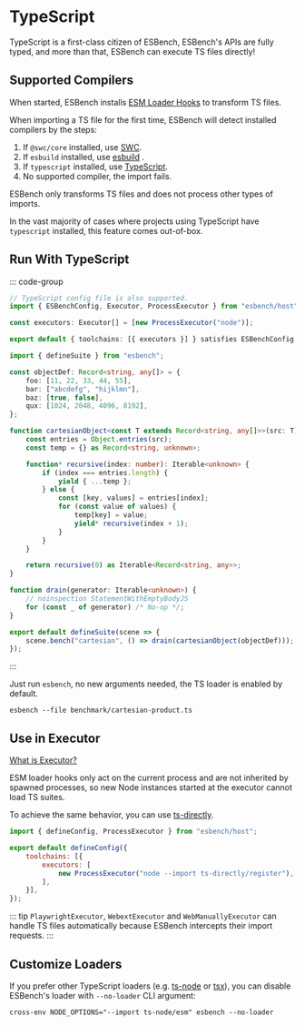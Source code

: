 # TypeScript

TypeScript is a first-class citizen of ESBench, ESBench's APIs are fully typed, and more than that, ESBench can execute TS files directly!

## Supported Compilers

When started, ESBench installs [ESM Loader Hooks](https://nodejs.org/docs/latest/api/module.html#customization-hooks) to transform TS files.

When importing a TS file for the first time, ESBench will detect installed compilers by the steps:

1. If `@swc/core` installed, use [SWC](https://github.com/swc-project/swc).
2. If `esbuild` installed, use [esbuild](https://github.com/evanw/esbuild) .
3. If `typescript` installed, use [TypeScript](https://github.com/microsoft/TypeScript/wiki/Using-the-Compiler-API#a-simple-transform-function).
4. No supported compiler, the import fails.

ESBench only transforms TS files and does not process other types of imports.

In the vast majority of cases where projects using TypeScript have `typescript` installed, this feature comes out-of-box.

## Run With TypeScript

::: code-group
```typescript [esbench.config.ts]
// TypeScript config file is also supported.
import { ESBenchConfig, Executor, ProcessExecutor } from "esbench/host";

const executors: Executor[] = [new ProcessExecutor("node")];

export default { toolchains: [{ executors }] } satisfies ESBenchConfig;
```
```typescript [benchmark/cartesian-product.ts]
import { defineSuite } from "esbench";

const objectDef: Record<string, any[]> = {
	foo: [11, 22, 33, 44, 55],
	bar: ["abcdefg", "hijklmn"],
	baz: [true, false],
	qux: [1024, 2048, 4096, 8192],
};

function cartesianObject<const T extends Record<string, any[]>>(src: T) {
	const entries = Object.entries(src);
	const temp = {} as Record<string, unknown>;

	function* recursive(index: number): Iterable<unknown> {
		if (index === entries.length) {
			yield { ...temp };
		} else {
			const [key, values] = entries[index];
			for (const value of values) {
				temp[key] = value;
				yield* recursive(index + 1);
			}
		}
	}

	return recursive(0) as Iterable<Record<string, any>>;
}

function drain(generator: Iterable<unknown>) {
	// noinspection StatementWithEmptyBodyJS
	for (const _ of generator) /* No-op */;
}

export default defineSuite(scene => {
	scene.bench("cartesian", () => drain(cartesianObject(objectDef)));
});
```
:::

Just run `esbench`, no new arguments needed, the TS loader is enabled by default.

```shell
esbench --file benchmark/cartesian-product.ts
```

## Use in Executor

[What is Executor?](./toolchains)

ESM loader hooks only act on the current process and are not inherited by spawned processes, so new Node instances started at the executor cannot load TS suites.

To achieve the same behavior, you can use [ts-directly](https://github.com/Kaciras/ts-directly).

```javascript
import { defineConfig, ProcessExecutor } from "esbench/host";

export default defineConfig({ 
	toolchains: [{
		executors: [
			new ProcessExecutor("node --import ts-directly/register"),
		],
	}],
});
```

::: tip
`PlaywrightExecutor`, `WebextExecutor` and `WebManuallyExecutor` can handle TS files automatically because ESBench intercepts their import requests.
:::

## Customize Loaders

If you prefer other TypeScript loaders (e.g. [ts-node](https://github.com/TypeStrong/ts-node) or [tsx](https://github.com/privatenumber/tsx)), you can disable ESBench's loader with `--no-loader` CLI argument:

```shell
cross-env NODE_OPTIONS="--import ts-node/esm" esbench --no-loader
```
